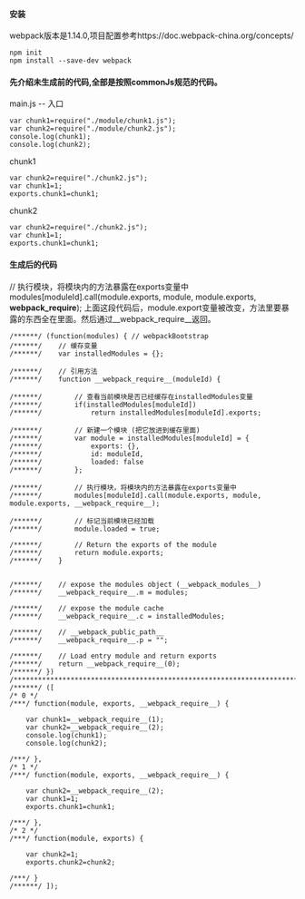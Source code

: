 #### 安装
webpack版本是1.14.0,项目配置参考https://doc.webpack-china.org/concepts/
```shell
npm init
npm install --save-dev webpack
```
#### 先介绍未生成前的代码,全部是按照commonJs规范的代码。
main.js  -- 入口
```javascripit
var chunk1=require("./module/chunk1.js");
var chunk2=require("./module/chunk2.js");
console.log(chunk1);
console.log(chunk2);
```

chunk1
```javascripit
var chunk2=require("./chunk2.js");
var chunk1=1;
exports.chunk1=chunk1;
```

chunk2
```javascripit
var chunk2=require("./chunk2.js");
var chunk1=1;
exports.chunk1=chunk1;
```

#### 生成后的代码
// 执行模块，将模块内的方法暴露在exports变量中<br>
modules[moduleId].call(module.exports, module, module.exports, __webpack_require__);
上面这段代码后，module.export变量被改变，方法里要暴露的东西全在里面。然后通过__webpack_require__返回。
```javasciprt
/******/ (function(modules) { // webpackBootstrap
/******/ 	// 缓存变量
/******/ 	var installedModules = {};

/******/ 	// 引用方法
/******/ 	function __webpack_require__(moduleId) {

/******/ 		// 查看当前模块是否已经缓存在installedModules变量
/******/ 		if(installedModules[moduleId])
/******/ 			return installedModules[moduleId].exports;

/******/ 		// 新建一个模块 (把它放进到缓存里面)
/******/ 		var module = installedModules[moduleId] = {
/******/ 			exports: {},
/******/ 			id: moduleId,
/******/ 			loaded: false
/******/ 		};

/******/ 		// 执行模块，将模块内的方法暴露在exports变量中
/******/ 		modules[moduleId].call(module.exports, module, module.exports, __webpack_require__);

/******/ 		// 标记当前模块已经加载
/******/ 		module.loaded = true;

/******/ 		// Return the exports of the module
/******/ 		return module.exports;
/******/ 	}


/******/ 	// expose the modules object (__webpack_modules__)
/******/ 	__webpack_require__.m = modules;

/******/ 	// expose the module cache
/******/ 	__webpack_require__.c = installedModules;

/******/ 	// __webpack_public_path__
/******/ 	__webpack_require__.p = "";

/******/ 	// Load entry module and return exports
/******/ 	return __webpack_require__(0);
/******/ })
/************************************************************************/
/******/ ([
/* 0 */
/***/ function(module, exports, __webpack_require__) {

	var chunk1=__webpack_require__(1);
	var chunk2=__webpack_require__(2);
	console.log(chunk1);
	console.log(chunk2);

/***/ },
/* 1 */
/***/ function(module, exports, __webpack_require__) {

	var chunk2=__webpack_require__(2);
	var chunk1=1;
	exports.chunk1=chunk1;

/***/ },
/* 2 */
/***/ function(module, exports) {

	var chunk2=1;
	exports.chunk2=chunk2;

/***/ }
/******/ ]);
```

